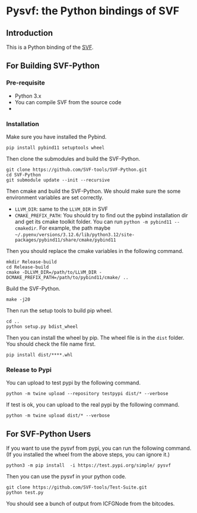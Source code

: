 # Pysvf: the Python bindings of SVF

## Introduction

This is a Python binding of the [SVF](https://github.com/SVF-tools/SVF).

## For Building SVF-Python
### Pre-requisite

- Python 3.x
- You can compile SVF from the source code
- 


### Installation

Make sure you have installed the Pybind.

```angular2html
pip install pybind11 setuptools wheel
```

Then clone the submodules and build the SVF-Python.

```angular2html
git clone https://github.com/SVF-tools/SVF-Python.git
cd SVF-Python
git submodule update --init --recursive
```

Then cmake and build the SVF-Python.
We should make sure the some environment variables are set correctly.

- `LLVM_DIR`: same to the `LLVM_DIR` in SVF
- `CMAKE_PREFIX_PATH`: You should try to find out the pybind installation dir and get its cmake toolkit folder. You can run `python -m pybind11 --cmakedir`. For example, the path maybe `~/.pyenv/versions/3.12.6/lib/python3.12/site-packages/pybind11/share/cmake/pybind11`

Then you should replace the cmake variables in the following command.
```angular2html
mkdir Release-build
cd Release-build
cmake -DLLVM_DIR=/path/to/LLVM_DIR -DCMAKE_PREFIX_PATH=/path/to/pybind11/cmake/ ..
```

Build the SVF-Python.

```angular2html
make -j20
```

Then run the setup tools to build pip wheel.
```angular2html
cd ..
python setup.py bdist_wheel
```

Then you can install the wheel by pip. The wheel file is in the `dist` folder. You should check the file name first.
```angular2html
pip install dist/****.whl
```

### Release to Pypi
You can upload to test pypi by the following command.
```angular2html
python -m twine upload --repository testpypi dist/* --verbose
```

If test is ok, you can upload to the real pypi by the following command.
```angular2html
python -m twine upload dist/* --verbose
```

## For SVF-Python Users

If you want to use the pysvf from pypi, you can run the following command. (If you installed the wheel from the above steps, you can ignore it.)
```angular2html
python3 -m pip install  -i https://test.pypi.org/simple/ pysvf
```

Then you can use the pysvf in your python code.
```angular2html
git clone https://github.com/SVF-tools/Test-Suite.git
python test.py
```

You should see a bunch of output from ICFGNode from the bitcodes.

